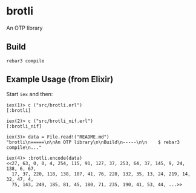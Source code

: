 brotli
=====

An OTP library

Build
-----

`rebar3 compile`

Example Usage (from Elixir)
-----

Start `iex` and then:

```shell
iex(1)> c ("src/brotli.erl")
[:brotli]

iex(2)> c ("src/brotli_nif.erl")
[:brotli_nif]

iex(3)> data = File.read!("README.md")
"brotli\n=====\n\nAn OTP library\n\nBuild\n-----\n\n    $ rebar3 compile\n..."

iex(4)> :brotli.encode(data)
<<27, 63, 0, 0, 4, 254, 115, 91, 127, 37, 253, 64, 37, 145, 9, 24, 138, 6, 67,
  17, 37, 220, 118, 138, 187, 41, 76, 228, 132, 35, 13, 24, 219, 14, 32, 47, 4,
  75, 143, 249, 185, 81, 45, 180, 71, 235, 190, 41, 53, 44, ...>>
```
